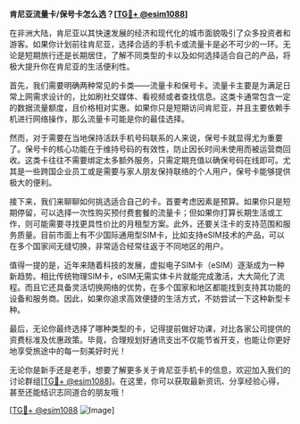 **肯尼亚流量卡/保号卡怎么选？[[TG💪+ @esim1088](https://t.me/s/esim1088)]**

在非洲大陆，肯尼亚以其快速发展的经济和现代化的城市面貌吸引了众多投资者和游客。如果你计划前往肯尼亚，选择合适的手机卡或流量卡是必不可少的一环。无论是短期旅行还是长期居住，了解不同类型的卡以及如何选择适合自己的产品，将极大提升你在肯尼亚的生活便利性。

首先，我们需要明确两种常见的卡类——流量卡和保号卡。流量卡主要是为满足日常上网需求设计的，比如刷社交媒体、看视频或者查找信息。这类卡通常包含一定的数据流量额度，且价格相对实惠。如果你只是短期访问肯尼亚，并且主要依赖手机进行网络操作，那么流量卡可能是你的最佳选择。

然而，对于需要在当地保持活跃手机号码联系的人来说，保号卡就显得尤为重要了。保号卡的核心功能在于维持号码的有效性，防止因长时间未使用而被运营商回收。这类卡往往不需要绑定太多额外服务，只需定期充值以确保号码在线即可。尤其是一些跨国企业员工或是需要与家人朋友保持联络的个人用户，保号卡能够提供极大的便利。

接下来，我们来聊聊如何挑选适合自己的卡。首要考虑因素是预算。如果你只是短期停留，可以选择一次性购买预付费套餐的流量卡；但如果你打算长期生活或工作，则可能需要寻找更具性价比的月租型方案。此外，还要关注卡的支持范围和服务质量。目前市面上有不少国际通用型SIM卡，比如支持eSIM技术的产品，可以在多个国家间无缝切换，非常适合经常往返于不同地区的用户。

值得一提的是，近年来随着科技的发展，虚拟电子SIM卡（eSIM）逐渐成为一种新趋势。相比传统物理SIM卡，eSIM无需实体卡片就能完成激活，大大简化了流程。而且它还具备灵活切换网络的优势，在多个国家和地区都能找到支持其功能的设备和服务商。因此，如果你追求高效便捷的生活方式，不妨尝试一下这种新型卡种。

最后，无论你最终选择了哪种类型的卡，记得提前做好功课，对比各家公司提供的资费标准及优惠政策。毕竟，合理规划好通讯支出不仅能节省开支，也能让你更好地享受旅途中的每一刻美好时光！

无论你是新手还是老手，想要了解更多关于肯尼亚手机卡的信息，欢迎加入我们的讨论群组[[TG💪+ @esim1088](https://t.me/s/esim1088)]。在这里，你可以获取最新资讯、分享经验心得，甚至还能结识志同道合的朋友哦！

[[TG💪+ @esim1088](https://t.me/s/esim1088) ![Image](https://i.postimg.cc/4NQfJmqS/Snipaste-2025-05-13-00-14-12.png)]